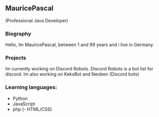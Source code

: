 ## MauricePascal
(Professional Java Developer)
### Biography
Hello,
Im MauricePascal, between 1 and 99 years
and i live in Germany.
### Projects
Im currently working on Discord Robots.
Discord Robots is a bot list for discord.
Im also working on KeksBot and Neoben (Discord bots)
### Learning languages:
   - Python
   - JavaScript
   - php
  (- HTML/CSS)
